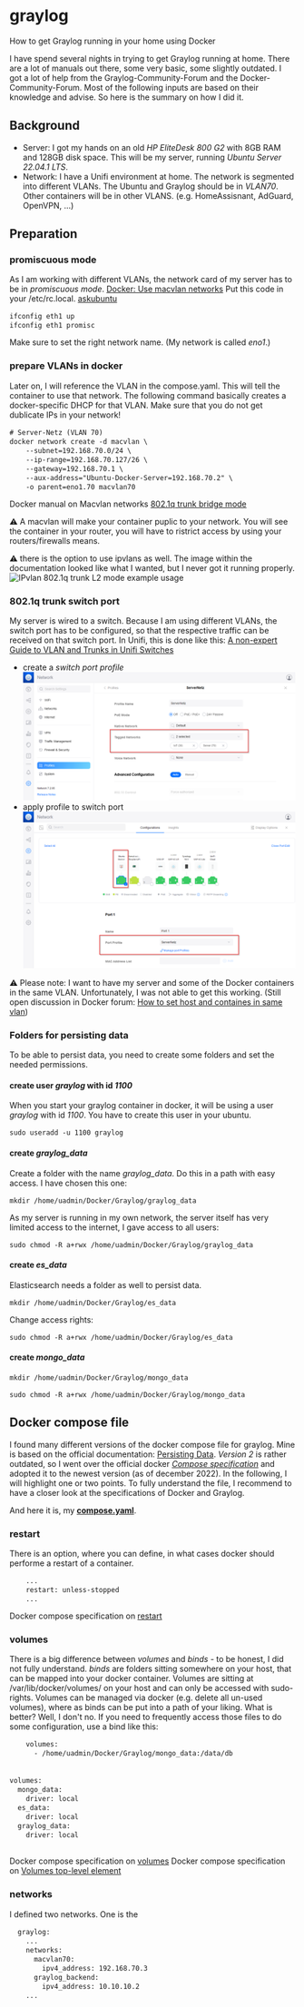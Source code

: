 # graylog
How to get Graylog running in your home using Docker


I have spend several nights in trying to get Graylog running at home. There are a lot of manuals out there, some very basic, some slightly outdated. I got a lot of help from the Graylog-Community-Forum and the Docker-Community-Forum. Most of the following inputs are based on their knowledge and advise.
So here is the summary on how I did it.


## Background
* Server: I got my hands on an old _HP EliteDesk 800 G2_ with 8GB RAM and 128GB disk space. This will be my server, running _Ubuntu Server 22.04.1 LTS_.
* Network: I have a Unifi environment at home. The network is segmented into different VLANs. The Ubuntu and Graylog should be in _VLAN70_. Other containers will be in other VLANS. (e.g. HomeAssisnant, AdGuard, OpenVPN, ...)

## Preparation
### promiscuous mode
As I am working with different VLANs, the network card of my server has to be in _promiscuous mode_. [Docker: Use macvlan networks](https://docs.docker.com/network/macvlan/)
Put this code in your /etc/rc.local. [askubuntu](https://askubuntu.com/questions/430355/configure-a-network-interface-into-promiscuous-mode)
```
ifconfig eth1 up
ifconfig eth1 promisc
```
Make sure to set the right network name. (My network is called _eno1_.)

### prepare VLANs in docker
Later on, I will reference the VLAN in the compose.yaml. This will tell the container to use that network. The following command basically creates a docker-specific DHCP for that VLAN. Make sure that you do not get dublicate IPs in your network!

```
# Server-Netz (VLAN 70)
docker network create -d macvlan \
    --subnet=192.168.70.0/24 \
	--ip-range=192.168.70.127/26 \
    --gateway=192.168.70.1 \
	--aux-address="Ubuntu-Docker-Server=192.168.70.2" \
    -o parent=eno1.70 macvlan70
```
Docker manual on Macvlan networks [802.1q trunk bridge mode](https://docs.docker.com/network/macvlan/)

:warning: A macvlan will make your container puplic to your network. You will see the container in your router, you will have to ristrict access by using your routers/firewalls means.

:warning: there is the option to use ipvlans as well. The image within the documentation looked like what I wanted, but I never got it running properly.
![IPvlan 802.1q trunk L2 mode example usage](https://docs.docker.com/network/images/vlans-deeper-look.png)


### 802.1q trunk switch port
My server is wired to a switch. Because I am using different VLANs, the switch port has to be configured, so that the respective traffic can be received on that switch port. In Unifi, this is done like this: [A non-expert Guide to VLAN and Trunks in Unifi Switches](https://community.ui.com/questions/A-non-expert-Guide-to-VLAN-and-Trunks-in-Unifi-Switches/7462245c-95a7-455e-a711-209f44e194cb)
* create a _switch port profile_
![Unifi_switchportprofile](/images/Unifi_switchportprofile.png)
* apply profile to switch port
![Unifi_switchport](/images/Unifi_switchport.png)

:warning: Please note: I want to have my server and some of the Docker containers in the same VLAN. Unfortunately, I was not able to get this working. (Still open discussion in Docker forum: [How to set host and containes in same vlan](https://forums.docker.com/t/how-to-set-host-and-containes-in-same-vlan/133416))

### Folders for persisting data
To be able to persist data, you need to create some folders and set the needed permissions.

#### create user _graylog_ with id _1100_
When you start your graylog container in docker, it will be using a user _graylog_ with id _1100_. You have to create this user in your ubuntu.

```
sudo useradd -u 1100 graylog
```

#### create _graylog_data_
Create a folder with the name _graylog\_data_. Do this in a path with easy access. I have chosen this one:
```
mkdir /home/uadmin/Docker/Graylog/graylog_data
```
As my server is running in my own network, the server itself has very limited access to the internet, I gave access to all users:
```
sudo chmod -R a+rwx /home/uadmin/Docker/Graylog/graylog_data
```

#### create _es\_data_
Elasticsearch needs a folder as well to persist data.
```
mkdir /home/uadmin/Docker/Graylog/es_data
```
Change access rights:
```
sudo chmod -R a+rwx /home/uadmin/Docker/Graylog/es_data
```

#### create _mongo\_data_
```
mkdir /home/uadmin/Docker/Graylog/mongo_data
```
```
sudo chmod -R a+rwx /home/uadmin/Docker/Graylog/mongo_data
```


## Docker compose file
I found many different versions of the docker compose file for graylog. Mine is based on the official documentation: [Persisting Data](https://go2docs.graylog.org/5-0/downloading_and_installing_graylog/docker_installation.htm#PersistingData). _Version 2_ is rather outdated, so I went over the official docker [_Compose specification_](https://docs.docker.com/compose/compose-file/) and adopted it to the newest version (as of december 2022).
In the following, I will highlight one or two points. To fully understand the file, I recommend to have a closer look at the specifications of Docker and Graylog.

And here it is, my [**compose.yaml**](compose.yaml).

### restart
There is an option, where you can define, in what cases docker should performe a restart of a container.
```
    ...
    restart: unless-stopped
    ...
```
Docker compose specification on [restart](https://docs.docker.com/compose/compose-file/#restart)

### volumes
There is a big difference between _volumes_ and _binds_ - to be honest, I did not fully understand. _binds_ are folders sitting somewhere on your host, that can be mapped into your docker container. Volumes are sitting at /var/lib/docker/volumes/ on your host and can only be accessed with sudo-rights. Volumes can be managed via docker (e.g. delete all un-used volumes), where as binds can be put into a path of your liking. What is better? Well, I don't no. If you need to frequently access those files to do some configuration, use a bind like this:

```
    volumes:
      - /home/uadmin/Docker/Graylog/mongo_data:/data/db
      
      
volumes:
  mongo_data:
    driver: local
  es_data:
    driver: local
  graylog_data:
    driver: local
    
```
Docker compose specification on [volumes](https://docs.docker.com/compose/compose-file/#volumes)
Docker compose specification on [Volumes top-level element](https://docs.docker.com/compose/compose-file/#volumes-top-level-element)


### networks
I defined two networks. One is the 
```
  graylog:
    ...
    networks:
      macvlan70:
        ipv4_address: 192.168.70.3
      graylog_backend:
        ipv4_address: 10.10.10.2
    ...
```




